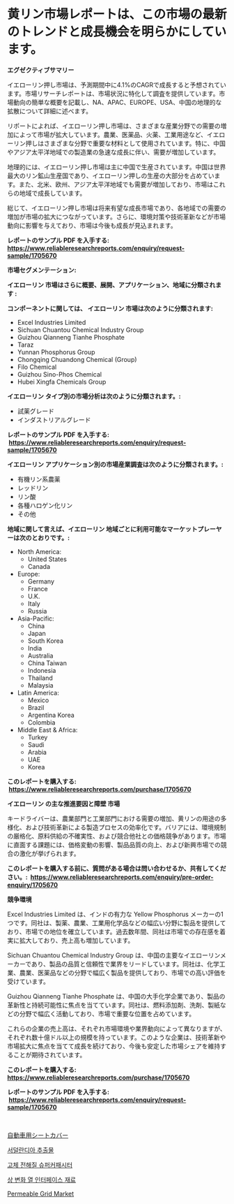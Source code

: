 <p><h1>黄リン市場レポートは、この市場の最新のトレンドと成長機会を明らかにしています。</h1></p><p><strong>エグゼクティブサマリー</strong></p>
<p><p>イエローリン押し市場は、予測期間中に4.1%のCAGRで成長すると予想されています。市場リサーチレポートは、市場状況に特化して調査を提供しています。市場動向の簡単な概要を記載し、NA、APAC、EUROPE、USA、中国の地理的な拡散について詳細に述べます。</p><p>リポートによれば、イエローリン押し市場は、さまざまな産業分野での需要の増加によって市場が拡大しています。農業、医薬品、火薬、工業用途など、イエローリン押しはさまざまな分野で重要な材料として使用されています。特に、中国やアジア太平洋地域での製造業の急速な成長に伴い、需要が増加しています。</p><p>地理的には、イエローリン押し市場は主に中国で生産されています。中国は世界最大のリン鉱山生産国であり、イエローリン押しの生産の大部分を占めています。また、北米、欧州、アジア太平洋地域でも需要が増加しており、市場はこれらの地域で成長しています。</p><p>総じて、イエローリン押し市場は将来有望な成長市場であり、各地域での需要の増加が市場の拡大につながっています。さらに、環境対策や技術革新などが市場動向に影響を与えており、市場は今後も成長が見込まれます。</p></p>
<p><strong>レポートのサンプル PDF を入手する: <a href="https://www.reliableresearchreports.com/enquiry/request-sample/1705670">https://www.reliableresearchreports.com/enquiry/request-sample/1705670</a></strong></p>
<p><strong>市場セグメンテーション:</strong></p>
<p><strong> イエローリン 市場はさらに概要、展開、アプリケーション、地域に分類されます :</strong></p>
<p><strong>コンポーネントに関しては、 イエローリン 市場は次のように分類されます: &nbsp;</strong></p>
<p><ul><li>Excel Industries Limited</li><li>Sichuan Chuantou Chemical Industry Group</li><li>Guizhou Qianneng Tianhe Phosphate</li><li>Taraz</li><li>Yunnan Phosphorus Group</li><li>Chongqing Chuandong Chemical (Group)</li><li>Filo Chemical</li><li>Guizhou Sino-Phos Chemical</li><li>Hubei Xingfa Chemicals Group</li></ul></p>
<p><strong> イエローリン タイプ別の市場分析は次のように分類されます。:</strong></p>
<p><ul><li>試薬グレード</li><li>インダストリアルグレード</li></ul></p>
<p><strong>レポートのサンプル PDF を入手する: &nbsp;<a href="https://www.reliableresearchreports.com/enquiry/request-sample/1705670">https://www.reliableresearchreports.com/enquiry/request-sample/1705670</a></strong></p>
<p><strong> イエローリン アプリケーション別の市場産業調査は次のように分類されます。:</strong></p>
<p><ul><li>有機リン系農薬</li><li>レッドリン</li><li>リン酸</li><li>各種ハロゲン化リン</li><li>その他</li></ul></p>
<p><strong>地域に関して言えば、イエローリン 地域ごとに利用可能なマーケットプレーヤーは次のとおりです。:</strong></p>
<p><ul>
    <li>
        North America:
        <ul>
            <li>United States</li>
            <li>Canada</li>
        </ul>
    </li>
    <li>
        Europe:
        <ul>
            <li>Germany</li>
            <li>France</li>
            <li>U.K.</li>
            <li>Italy</li>
            <li>Russia</li>
        </ul>
    </li>
    <li>
        Asia-Pacific:
        <ul>
            <li>China</li>
            <li>Japan</li>
            <li>South Korea</li>
            <li>India</li>
            <li>Australia</li>
            <li>China Taiwan</li>
            <li>Indonesia</li>
            <li>Thailand</li>
            <li>Malaysia</li>
        </ul>
    </li>
    <li>
        Latin America:
        <ul>
            <li>Mexico</li>
            <li>Brazil</li>
            <li>Argentina Korea</li>
            <li>Colombia</li>
        </ul>
    </li>
    <li>
        Middle East & Africa:
        <ul>
            <li>Turkey</li>
            <li>Saudi</li>
            <li>Arabia</li>
            <li>UAE</li>
            <li>Korea</li>
        </ul>
    </li>
    </ul></p>
<p><strong>このレポートを購入する: &nbsp;<a href="https://www.reliableresearchreports.com/purchase/1705670">https://www.reliableresearchreports.com/purchase/1705670</a></strong></p>
<p><strong>イエローリン の主な推進要因と障壁 市場</strong></p>
<p><p>キードライバーは、農業部門と工業部門における需要の増加、黄リンの用途の多様化、および技術革新による製造プロセスの効率化です。バリアには、環境規制の厳格化、原料供給の不確実性、および競合他社との価格競争があります。市場に直面する課題には、価格変動の影響、製品品質の向上、および新興市場での競合の激化が挙げられます。</p></p>
<p><strong>このレポートを購入する前に、質問がある場合は問い合わせるか、共有してください。:&nbsp; <a href="https://www.reliableresearchreports.com/enquiry/pre-order-enquiry/1705670">https://www.reliableresearchreports.com/enquiry/pre-order-enquiry/1705670</a></strong></p>
<p><strong>競争環境</strong></p>
<p><p>Excel Industries Limited は、インドの有力な Yellow Phosphorus メーカーの1つです。同社は、製薬、農業、工業用化学品などの幅広い分野に製品を提供しており、市場での地位を確立しています。過去数年間、同社は市場での存在感を着実に拡大しており、売上高も増加しています。</p><p>Sichuan Chuantou Chemical Industry Group は、中国の主要なイエローリンメーカーであり、製品の品質と信頼性で業界をリードしています。同社は、化学工業、農業、医薬品などの分野で幅広く製品を提供しており、市場での高い評価を受けています。</p><p>Guizhou Qianneng Tianhe Phosphate は、中国の大手化学企業であり、製品の革新性と持続可能性に焦点を当てています。同社は、燃料添加剤、洗剤、製紙などの分野で幅広く活動しており、市場で重要な位置を占めています。</p><p>これらの企業の売上高は、それぞれ市場環境や業界動向によって異なりますが、それぞれ数十億ドル以上の規模を持っています。このような企業は、技術革新や市場拡大に焦点を当てて成長を続けており、今後も安定した市場シェアを維持することが期待されています。</p></p>
<p><strong>このレポートを購入する: &nbsp; <a href="https://www.reliableresearchreports.com/purchase/1705670">https://www.reliableresearchreports.com/purchase/1705670</a></strong></p>
<p><strong>レポートのサンプル PDF を入手する: &nbsp;<a href="https://www.reliableresearchreports.com/enquiry/request-sample/1705670">https://www.reliableresearchreports.com/enquiry/request-sample/1705670</a></strong><strong></strong></p>
<p>&nbsp;</p>
<p><p><a href="https://github.com/lababdou/Market-Research-Report-List-3/blob/main/90855881630.md">自動車用シートカバー</a></p><p><a href="https://medium.com/@jerrodhilll68/%EC%8D%9F%EB%A6%B0%EB%94%94%EC%95%84-%EC%B6%94%EC%B6%9C%EB%AC%BC-%EC%8B%9C%EC%9E%A5-%ED%86%B5%EC%B0%B0-%EC%8B%9C%EC%9E%A5-%EB%8F%99%ED%96%A5-%EC%84%B1%EC%9E%A5-2024%EB%85%84%EB%B6%80%ED%84%B0-2031%EB%85%84%EA%B9%8C%EC%A7%80-%EC%98%88%EC%B8%A1-efd7e012815a">서덜란디아 추출물</a></p><p><a href="https://medium.com/@felipegrrady654556/2024%EB%85%84%EB%B6%80%ED%84%B0-2031%EB%85%84%EA%B9%8C%EC%A7%80-%EA%B8%B0%EA%B0%84%EC%97%90-%EB%8C%80%ED%95%9C-%EA%B3%A0%EC%B2%B4-%EC%A0%84%ED%95%B4%EC%A7%88-%EC%8A%88%ED%8D%BC%EC%BB%A4%ED%8C%A8%EC%8B%9C%ED%84%B0-%EC%8B%9C%EC%9E%A5-%EB%B6%84%EC%84%9D-%EB%B0%8F-%ED%81%AC%EA%B8%B0-%EC%98%88%EC%B8%A1-d76e4f1bf83f">고체 전해질 슈퍼커패시터</a></p><p><a href="https://github.com/vsoq0zknh59/Market-Research-Report-List-1/blob/main/68326411293.md">상 변화 열 인터페이스 재료</a></p><p><a href="https://issuu.com/reportprime-2/docs/permeable-grid-market-size-2030.pptx">Permeable Grid Market</a></p></p>